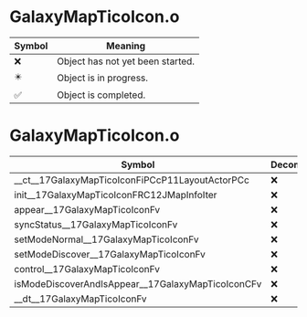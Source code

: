 # GalaxyMapTicoIcon.o
| Symbol | Meaning 
| ------------- | ------------- 
| :x: | Object has not yet been started. 
| :eight_pointed_black_star: | Object is in progress. 
| :white_check_mark: | Object is completed. 


# GalaxyMapTicoIcon.o
| Symbol | Decompiled? |
| ------------- | ------------- |
| __ct__17GalaxyMapTicoIconFiPCcP11LayoutActorPCc | :x: |
| init__17GalaxyMapTicoIconFRC12JMapInfoIter | :x: |
| appear__17GalaxyMapTicoIconFv | :x: |
| syncStatus__17GalaxyMapTicoIconFv | :x: |
| setModeNormal__17GalaxyMapTicoIconFv | :x: |
| setModeDiscover__17GalaxyMapTicoIconFv | :x: |
| control__17GalaxyMapTicoIconFv | :x: |
| isModeDiscoverAndIsAppear__17GalaxyMapTicoIconCFv | :x: |
| __dt__17GalaxyMapTicoIconFv | :x: |

